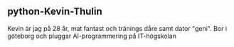 ## python-Kevin-Thulin

Kevin är jag på 28 år, mat fantast och tränings dåre samt dator "geni". Bor i göteborg och pluggar AI-programmering på IT-högskolan
